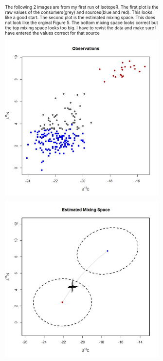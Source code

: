 The following 2 images are from my first run of IsotopeR. The first plot is the raw values of the consumers(grey) and sources(blue and red). This looks like a good start. 
The second plot is the estimated mixing space. This does not look like the orginal Figure 5. The bottom mixing space looks correct but the top mixing space looks too big. I have to revist the data and make sure I have entered the values correct for that source


![]( https://github.com/Intro-Sci-Comp-UIowa/biol-4386-project-cdonne/blob/master/output/Images/observations%202.jpeg)


![](https://github.com/Intro-Sci-Comp-UIowa/biol-4386-project-cdonne/blob/master/output/Images/mixing%20space%202.jpeg)
